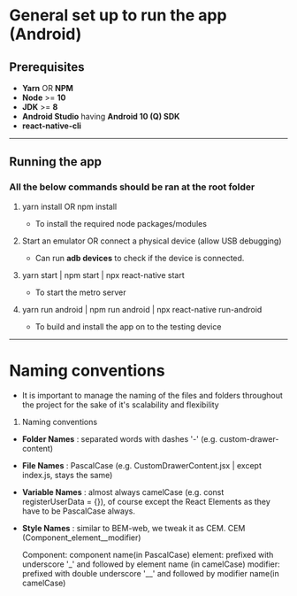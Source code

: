 # General set up to run the app (Android)

## Prerequisites

- **Yarn** OR **NPM**
- **Node** >= **10**
- **JDK** >= **8**
- **Android Studio** having **Android 10 (Q) SDK**
- **react-native-cli**

---

## Running the app

### All the below commands should be ran at the root folder

1. yarn install OR npm install

   - To install the required node packages/modules

2. Start an emulator OR connect a physical device (allow USB debugging)

   - Can run **adb devices** to check if the device is connected.

3. yarn start | npm start | npx react-native start

   - To start the metro server

4. yarn run android | npm run android | npx react-native run-android

   - To build and install the app on to the testing device

---

# Naming conventions

- It is important to manage the naming of the files and folders throughout
  the project for the sake of it's scalability and flexibility

1. Naming conventions

- **Folder Names** : separated words with dashes '-' (e.g. custom-drawer-content)

- **File Names** : PascalCase (e.g. CustomDrawerContent.jsx | except index.js, stays the same)
- **Variable Names** : almost always camelCase (e.g. const registerUserData = {}), of course except the React Elements as they have to be PascalCase always.
- **Style Names** : similar to BEM-web, we tweak it as CEM.
  CEM (Component_element\_\_modifier)

  Component: component name(in PascalCase)
  element: prefixed with underscore '\_' and followed by element name (in camelCase)
  modifier: prefixed with double underscore '\_\_' and followed by modifier name(in camelCase)
